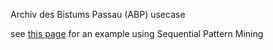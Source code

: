 Archiv des Bistums Passau (ABP) usecase

see [this page](TranskribusDU_SPM) for an example using Sequential Pattern Mining
